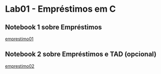 # Lab01 - Empréstimos em C
## Notebook 1 sobre Empréstimos

[emprestimo01](notebook/emprestimo01-ra167974.ipynb)

## Notebook 2 sobre Empréstimos e TAD (opcional)

[emprestimo02](notebook/emprestimo02-tad-ra167974.ipynb)
